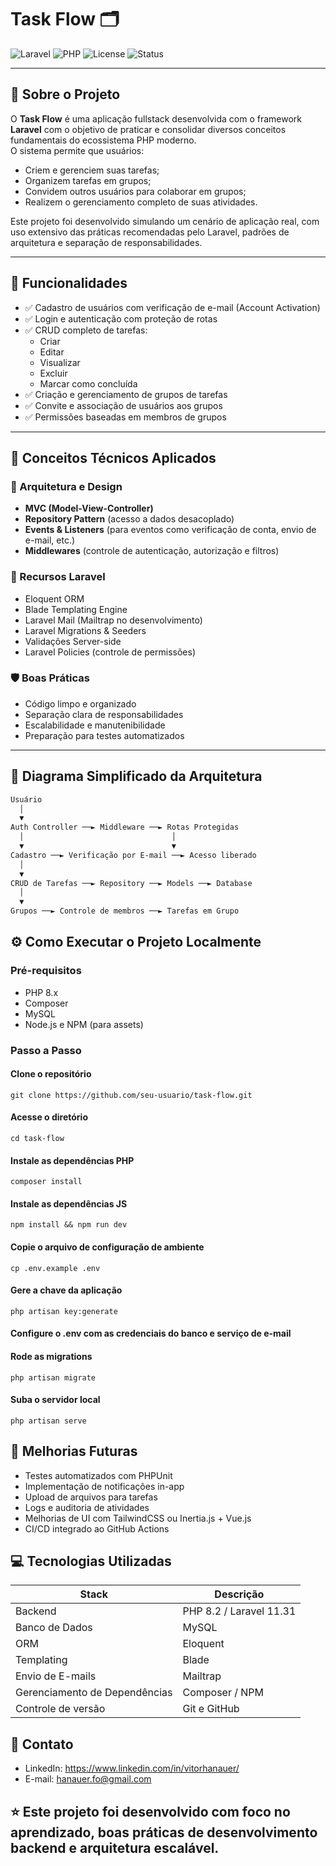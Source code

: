 # Task Flow 🗂️

![Laravel](https://img.shields.io/badge/Laravel-11.x-red)
![PHP](https://img.shields.io/badge/PHP-8.x-blue)
![License](https://img.shields.io/badge/license-MIT-green)
![Status](https://img.shields.io/badge/status-Em%20desenvolvimento-yellow)

---

## 📖 Sobre o Projeto

O **Task Flow** é uma aplicação fullstack desenvolvida com o framework **Laravel** com o objetivo de praticar e consolidar diversos conceitos fundamentais do ecossistema PHP moderno.  
O sistema permite que usuários:

- Criem e gerenciem suas tarefas;
- Organizem tarefas em grupos;
- Convidem outros usuários para colaborar em grupos;
- Realizem o gerenciamento completo de suas atividades.

Este projeto foi desenvolvido simulando um cenário de aplicação real, com uso extensivo das práticas recomendadas pelo Laravel, padrões de arquitetura e separação de responsabilidades.

---

## 🚀 Funcionalidades

- ✅ Cadastro de usuários com verificação de e-mail (Account Activation)
- ✅ Login e autenticação com proteção de rotas
- ✅ CRUD completo de tarefas:
  - Criar
  - Editar
  - Visualizar
  - Excluir
  - Marcar como concluída
- ✅ Criação e gerenciamento de grupos de tarefas
- ✅ Convite e associação de usuários aos grupos
- ✅ Permissões baseadas em membros de grupos

---

## 🧪 Conceitos Técnicos Aplicados

### 🔧 Arquitetura e Design

- **MVC (Model-View-Controller)**
- **Repository Pattern** (acesso a dados desacoplado)
- **Events & Listeners** (para eventos como verificação de conta, envio de e-mail, etc.)
- **Middlewares** (controle de autenticação, autorização e filtros)

### 🔨 Recursos Laravel

- Eloquent ORM
- Blade Templating Engine
- Laravel Mail (Mailtrap no desenvolvimento)
- Laravel Migrations & Seeders
- Validações Server-side
- Laravel Policies (controle de permissões)

### 🛡️ Boas Práticas

- Código limpo e organizado
- Separação clara de responsabilidades
- Escalabilidade e manutenibilidade
- Preparação para testes automatizados

---

## 🧱 Diagrama Simplificado da Arquitetura

```txt
Usuário
  │
  ▼
Auth Controller ──► Middleware ──► Rotas Protegidas
  │                                 │
  ▼                                 ▼
Cadastro ──► Verificação por E-mail ──► Acesso liberado
  │
  ▼
CRUD de Tarefas ──► Repository ──► Models ──► Database
  │
  ▼
Grupos ──► Controle de membros ──► Tarefas em Grupo
```
## ⚙️ Como Executar o Projeto Localmente
### Pré-requisitos
- PHP 8.x
- Composer
- MySQL
- Node.js e NPM (para assets)

### Passo a Passo

#### Clone o repositório
```
git clone https://github.com/seu-usuario/task-flow.git
```

#### Acesse o diretório
```
cd task-flow
```

#### Instale as dependências PHP
```
composer install
```

#### Instale as dependências JS
```
npm install && npm run dev
```

#### Copie o arquivo de configuração de ambiente
```
cp .env.example .env
```

#### Gere a chave da aplicação
```
php artisan key:generate
```

#### Configure o .env com as credenciais do banco e serviço de e-mail

#### Rode as migrations
```
php artisan migrate
```

#### Suba o servidor local
```
php artisan serve
```

## 🎯 Melhorias Futuras
- Testes automatizados com PHPUnit
- Implementação de notificações in-app
- Upload de arquivos para tarefas
- Logs e auditoria de atividades
- Melhorias de UI com TailwindCSS ou Inertia.js + Vue.js
- CI/CD integrado ao GitHub Actions

## 💻 Tecnologias Utilizadas
|Stack|Descrição|
|-|-|
|Backend|PHP 8.2 / Laravel 11.31|
|Banco de Dados|	MySQL|
|ORM|	Eloquent|
|Templating|	Blade|
|Envio de E-mails|	Mailtrap|
|Gerenciamento de Dependências|	Composer / NPM|
|Controle de versão|	Git e GitHub|

## 📩 Contato
- LinkedIn: https://www.linkedin.com/in/vitorhanauer/
- E-mail: hanauer.fo@gmail.com

## ⭐ Este projeto foi desenvolvido com foco no aprendizado, boas práticas de desenvolvimento backend e arquitetura escalável.

